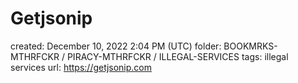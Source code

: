 # Getjsonip

created: December 10, 2022 2:04 PM (UTC)
folder: BOOKMRKS-MTHRFCKR / PIRACY-MTHRFCKR / ILLEGAL-SERVICES
tags: illegal services
url: https://getjsonip.com